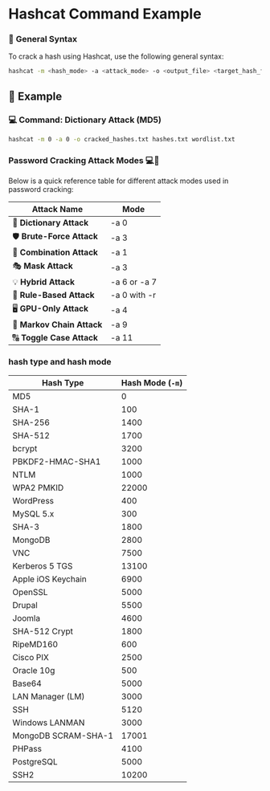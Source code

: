 # **Hashcat Command Example**

### 📝 **General Syntax**

To crack a hash using Hashcat, use the following general syntax:

```bash
hashcat -m <hash_mode> -a <attack_mode> -o <output_file> <target_hash_file> <wordlist_file>
```
## 🔐 **Example**

### 💻 **Command: Dictionary Attack (MD5)**

```bash
hashcat -m 0 -a 0 -o cracked_hashes.txt hashes.txt wordlist.txt
```

### Password Cracking Attack Modes 💻🔐

Below is a quick reference table for different attack modes used in password cracking:

| **Attack Name**         | **Mode**         |  
|-------------------------|------------------|  
| 🔑 **Dictionary Attack**  | -a 0             |  
| 🛡️ **Brute-Force Attack** | -a 3             |  
| 🔄 **Combination Attack** | -a 1             |  
| 🎭 **Mask Attack**        | -a 3             |  
| 💡 **Hybrid Attack**      | -a 6 or -a 7     |  
| 🔄 **Rule-Based Attack**  | -a 0 with -r     |  
| 🖥️ **GPU-Only Attack**    | -a 4             |  
| 🔮 **Markov Chain Attack**| -a 9             |  
| 🔠 **Toggle Case Attack** | -a 11            |  


### hash type and hash mode
| Hash Type                | Hash Mode (`-m`) |
|--------------------------|------------------|
| MD5                      | 0                |
| SHA-1                    | 100              |
| SHA-256                  | 1400             |
| SHA-512                  | 1700             |
| bcrypt                   | 3200             |
| PBKDF2-HMAC-SHA1         | 1000             |
| NTLM                     | 1000             |
| WPA2 PMKID               | 22000            |
| WordPress                | 400              |
| MySQL 5.x                | 300              |
| SHA-3                    | 1800             |
| MongoDB                  | 2800             |
| VNC                      | 7500             |
| Kerberos 5 TGS           | 13100            |
| Apple iOS Keychain       | 6900             |
| OpenSSL                  | 5000             |
| Drupal                   | 5500             |
| Joomla                   | 4600             |
| SHA-512 Crypt            | 1800             |
| RipeMD160                | 600              |
| Cisco PIX                | 2500             |
| Oracle 10g               | 500              |
| Base64                   | 5000             |
| LAN Manager (LM)         | 3000             |
| SSH                      | 5120             |
| Windows LANMAN           | 3000             |
| MongoDB SCRAM-SHA-1      | 17001            |
| PHPass                   | 4100             |
| PostgreSQL               | 5000             |
| SSH2                     | 10200            |





